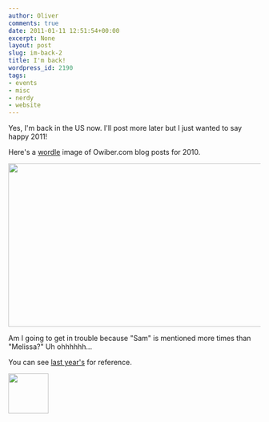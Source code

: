 ```yaml
---
author: Oliver
comments: true
date: 2011-01-11 12:51:54+00:00
excerpt: None
layout: post
slug: im-back-2
title: I'm back!
wordpress_id: 2190
tags:
- events
- misc
- nerdy
- website
---
```


Yes, I'm back in the US now.  I'll post more later but I just wanted to say happy 2011!

Here's a <a href="http://www.wordle.net/">wordle</a> image of Owiber.com blog posts for 2010.

<a href="http://www.owiber.com/2011/01/11/im-back-2/wordle2010-2/" rel="attachment wp-att-2194"><img src="http://www.owiber.com/wp-content/uploads/2011/01/wordle20101.png" alt="" title="wordle2010" width="700" height="326" class="alignnone size-full wp-image-2194" /></a>

Am I going to get in trouble because "Sam" is mentioned more times than "Melissa?"  Uh ohhhhhh...

You can see <a href="http://www.owiber.com/2010/01/01/2009-word-cloud/">last year's</a> for reference.

<a href="http://www.owiber.com/2011/01/11/im-back-2/photo-on-2011-01-11-at-06-48-2/" rel="attachment wp-att-2197"><img src="http://www.owiber.com/wp-content/uploads/2011/01/Photo-on-2011-01-11-at-06.48-2-80x80.jpg" alt="" title="Photo on 2011-01-11 at 06.48 #2" width="80" height="80" class="alignnone size-thumbnail wp-image-2197" /></a>
